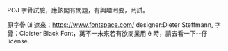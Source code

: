 POJ 字骨試驗，應該閣有問題，有興趣罔耍，罔試。

原字骨 ùi 遮來：https://www.fontspace.com/ designer:Dieter Steffmann, 字骨：Cloister Black Font，萬不一未來若有欲商業用 ê 時，請去看一下--仔 license.
